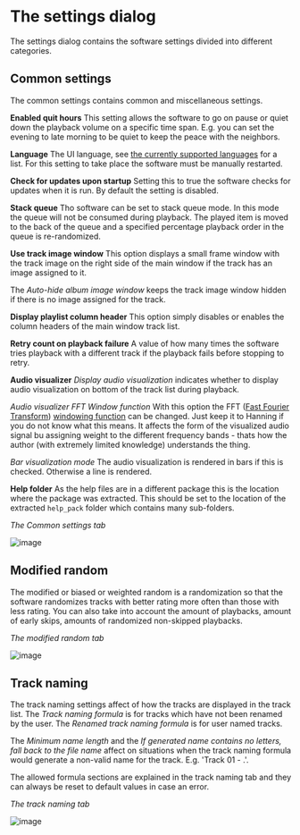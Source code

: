 # The settings dialog
The settings dialog contains the software settings divided into different categories.

## Common settings
The common settings contains common and miscellaneous settings.

**Enabled quit hours**
This setting allows the software to go on pause or quiet down the playback volume on a specific time span. E.g. you can set the evening to late morning to be quiet to keep the peace with the neighbors.

**Language**
The UI language, see [the currently supported languages](supported_languages.md) for a list. For this setting to take place the software must be manually restarted.

**Check for updates upon startup**
Setting this to true the software checks for updates when it is run. By default the setting is disabled.

**Stack queue**
Tho software can be set to stack queue mode. In this mode the queue will not be consumed during playback. The played item is moved to the back of the queue and a specified percentage playback order in the queue is re-randomized.

**Use track image window**
This option displays a small frame window with the track image on the right side of the main window if the track has an image assigned to it.

The *Auto-hide album image window* keeps the track image window hidden if there is no image assigned for the track.

**Display playlist column header**
This option simply disables or enables the column headers of the main window track list.

**Retry count on playback failure**
A value of how many times the software tries playback with a different track if the playback fails before stopping to retry.

**Audio visualizer**
*Display audio visualization* indicates whether to display audio visualization on bottom of the track list during playback.

*Audio visualizer FFT Window function*
With this option the FFT ([Fast Fourier Transform](https://en.wikipedia.org/wiki/Fast_Fourier_transform)) [windowing function](https://en.wikipedia.org/wiki/Window_function) can be changed. Just keep it to Hanning if you do not know what this means. It affects the form of the visualized audio signal bu assigning weight to the different frequency bands - thats how the author (with extremely limited knowledge) understands the thing.

*Bar visualization mode*
The audio visualization is rendered in bars if this is checked. Otherwise a line is rendered.

**Help folder**
As the help files are in a different package this is the location where the package was extracted. This should be set to the location of the extracted `help_pack` folder which contains many sub-folders.

*The Common settings tab*

![image](img/settings1.png)

## Modified random
The modified or biased or weighted random is a randomization so that the software randomizes tracks with better rating more often than those with less rating. You can also take into account the amount of playbacks, amount of early skips, amounts of randomized non-skipped playbacks.

*The modified random tab*

![image](img/settings2.png)

## Track naming
The track naming settings affect of how the tracks are displayed in the track list. The *Track naming formula* is for tracks which have not been renamed by the user. The *Renamed track naming formula* is for user named tracks.

The *Minimum name length* and the *If generated name contains no letters, fall back to the file name* affect on situations when the track naming formula would generate a non-valid name for the track. E.g. 'Track 01 - .'.

The allowed formula sections are explained in the track naming tab and they can always be reset to default values in case an error.

*The track naming tab*

![image](img/settings3.png)


